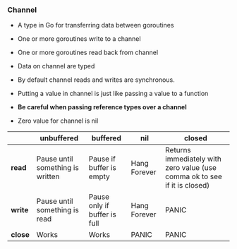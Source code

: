 ### Channel
* A type in Go for transferring data between goroutines
* One or more goroutines write to a channel
* One or more goroutines read back from channel

* Data on channel are typed
* By default channel reads and writes are synchronous.
* Putting a value in channel is just like passing a value to a function
* __Be careful when passing reference types over a channel__

* Zero value for channel is nil

||unbuffered|buffered|nil| closed  |
|---|---|---|---|---|
|__read__|Pause until something is written|Pause if buffer is empty|Hang Forever|Returns immediately with zero value (use comma ok to see if it is closed)|
|__write__|Pause until something is read|Pause only if buffer is full|Hang Forever|PANIC|
|__close__|Works|Works|PANIC|PANIC|
